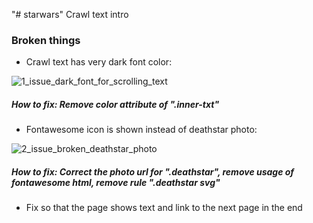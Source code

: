 "# starwars" 
Crawl text intro

### Broken things

* Crawl text has very dark font color:

![1_issue_dark_font_for_scrolling_text](https://user-images.githubusercontent.com/13748081/35442184-fe284c38-02ae-11e8-9bfc-10669bcc5149.png)
  
##### How to fix: Remove color attribute of ".inner-txt"

* Fontawesome icon is shown instead of deathstar photo:

![2_issue_broken_deathstar_photo](https://user-images.githubusercontent.com/13748081/35442185-fe43be82-02ae-11e8-81d1-a68066ae68f4.png)

##### How to fix: Correct the photo url for ".deathstar", remove usage of fontawesome html, remove rule ".deathstar svg"

* Fix so that the page shows text and link to the next page in the end 